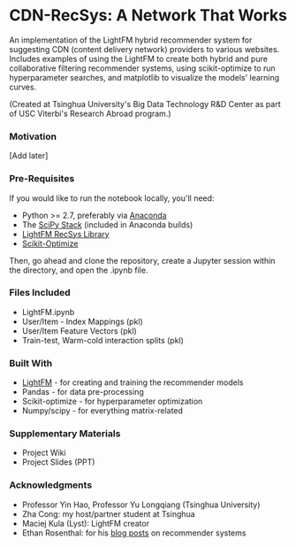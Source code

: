 # CDN-RecSys: A Network That Works

An implementation of the LightFM hybrid recommender system for suggesting CDN (content delivery network) 
providers to various websites. Includes examples of using the LightFM to create both hybrid and pure collaborative
filtering recommender systems, using scikit-optimize to run hyperparameter searches, and matplotlib to
visualize the models' learning curves.

(Created at Tsinghua University's Big Data Technology R&D Center as part of USC Viterbi's Research Abroad program.)

### Motivation

[Add later]

### Pre-Requisites

If you would like to run the notebook locally, you'll need:
* Python >= 2.7, preferably via [Anaconda](https://www.continuum.io/downloads)
* The [SciPy Stack](https://www.scipy.org/stackspec.html) (included in Anaconda builds)
* [LightFM RecSys Library](https://lyst.github.io/lightfm/docs/home.html)
* [Scikit-Optimize](https://scikit-optimize.github.io)

Then, go ahead and clone the repository, create a Jupyter session within the directory, and open
the .ipynb file.


### Files Included

* LightFM.ipynb
* User/Item - Index Mappings (pkl)
* User/Item Feature Vectors (pkl)
* Train-test, Warm-cold interaction splits (pkl)


### Built With

* [LightFM](https://lyst.github.io/lightfm/docs/home.html) - for creating and training the recommender models
* Pandas - for data pre-processing
* Scikit-optimize - for hyperparameter optimization
* Numpy/scipy - for everything matrix-related

### Supplementary Materials

* Project Wiki
* Project Slides (PPT)


### Acknowledgments

* Professor Yin Hao, Professor Yu Longqiang (Tsinghua University)
* Zha Cong: my host/partner student at Tsinghua
* Maciej Kula (Lyst): LightFM creator
* Ethan Rosenthal: for his [blog posts](http://blog.ethanrosenthal.com) on recommender systems
